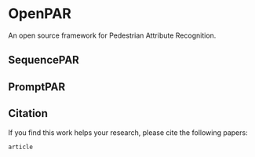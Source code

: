 # OpenPAR 
An open source framework for Pedestrian Attribute Recognition. 



## SequencePAR 


## PromptPAR 




## Citation 
If you find this work helps your research, please cite the following papers: 
```
article
```


